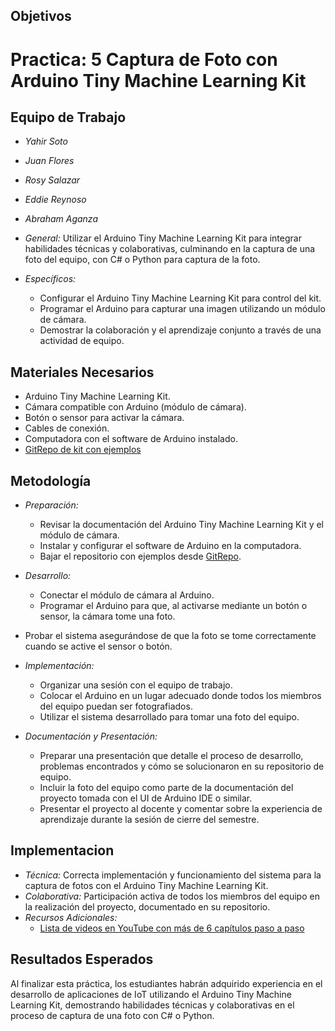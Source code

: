 ## Objetivos
# Practica: 5 Captura de Foto con Arduino Tiny Machine Learning Kit

## Equipo de Trabajo
- *Yahir Soto*
- *Juan Flores*
- *Rosy Salazar*
- *Eddie Reynoso*
- *Abraham Aganza*

- *General:* Utilizar el Arduino Tiny Machine Learning Kit para integrar habilidades técnicas y colaborativas, culminando en la captura de una foto del equipo, con C# o Python para captura de la foto.
- *Específicos:*
  - Configurar el Arduino Tiny Machine Learning Kit para control del kit.
  - Programar el Arduino para capturar una imagen utilizando un módulo de cámara.
  - Demostrar la colaboración y el aprendizaje conjunto a través de una actividad de equipo.

## Materiales Necesarios
- Arduino Tiny Machine Learning Kit.
- Cámara compatible con Arduino (módulo de cámara).
- Botón o sensor para activar la cámara.
- Cables de conexión.
- Computadora con el software de Arduino instalado.
- [GitRepo de kit con ejemplos](https://github.com/electroniccats/ml-library)

## Metodología
- *Preparación:*
  - Revisar la documentación del Arduino Tiny Machine Learning Kit y el módulo de cámara.
  - Instalar y configurar el software de Arduino en la computadora.
  - Bajar el repositorio con ejemplos desde [GitRepo](https://github.com/electroniccats/ml-library).
- *Desarrollo:*
  - Conectar el módulo de cámara al Arduino.
  - Programar el Arduino para que, al activarse mediante un botón o sensor, la cámara tome una foto.
  
- Probar el sistema asegurándose de que la foto se tome correctamente cuando se active el sensor o botón.
- *Implementación:*
  - Organizar una sesión con el equipo de trabajo.
  - Colocar el Arduino en un lugar adecuado donde todos los miembros del equipo puedan ser fotografiados.
  - Utilizar el sistema desarrollado para tomar una foto del equipo.
- *Documentación y Presentación:*
  - Preparar una presentación que detalle el proceso de desarrollo, problemas encontrados y cómo se solucionaron en su repositorio de equipo.
  - Incluir la foto del equipo como parte de la documentación del proyecto tomada con el UI de Arduino IDE o similar.
  - Presentar el proyecto al docente y comentar sobre la experiencia de aprendizaje durante la sesión de cierre del semestre.

## Implementacion
- *Técnica:* Correcta implementación y funcionamiento del sistema para la captura de fotos con el Arduino Tiny Machine Learning Kit.
- *Colaborativa:* Participación activa de todos los miembros del equipo en la realización del proyecto, documentado en su repositorio.
- *Recursos Adicionales:*
  - [Lista de videos en YouTube con más de 6 capítulos paso a paso](https://www.youtube.com/watch?v=LXgL850p7b0&list=PLUwmiNOPP-7hrRFsplajItGAn5ykUjOgY)

## Resultados Esperados
Al finalizar esta práctica, los estudiantes habrán adquirido experiencia en el desarrollo de aplicaciones de IoT utilizando el Arduino Tiny Machine Learning Kit, demostrando habilidades técnicas y colaborativas en el proceso de captura de una foto con C# o Python.